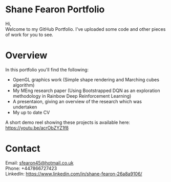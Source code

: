 # Shane Fearon Portfolio
Hi,  
Welcome to my GitHub Portfolio. I've uploaded some code and other pieces of work for you to see.
# Overview
In this portfolio you'll find the following:
  - OpenGL graphics work (Simple shape rendering and Marching cubes algorithm)
  - My MEng research paper (Using Bootstrapped DQN as an exploration methodology in Rainbow Deep Reinforcement Learning)
  - A presentaion, giving an overview of the research which was undertaken
  - My up to date CV  

A short demo reel showing these projects is available here: 
https://youtu.be/acrObZYZ1f8

# Contact
Email: sfearon45@hotmail.co.uk  
Phone: +447866727423  
LinkedIn: https://www.linkedin.com/in/shane-fearon-26a8a9106/
